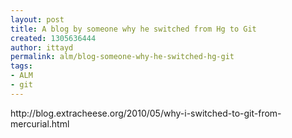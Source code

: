 ```yaml
---
layout: post
title: A blog by someone why he switched from Hg to Git
created: 1305636444
author: ittayd
permalink: alm/blog-someone-why-he-switched-hg-git
tags:
- ALM
- git
---
```

<p>http://blog.extracheese.org/2010/05/why-i-switched-to-git-from-mercurial.html</p>
